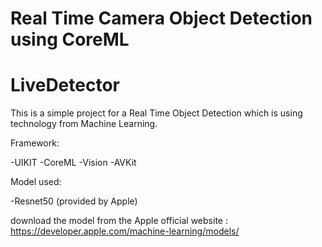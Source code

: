# Real Time Camera Object Detection using CoreML
# LiveDetector
 

This is a simple project for a Real Time Object Detection which is using  technology from Machine Learning.

Framework:

-UIKIT
-CoreML
-Vision
-AVKit

Model used:

-Resnet50 (provided by Apple)


download the model from the Apple official website : https://developer.apple.com/machine-learning/models/
